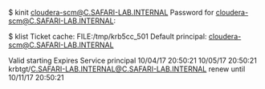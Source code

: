 $ kinit cloudera-scm@C.SAFARI-LAB.INTERNAL
Password for cloudera-scm@C.SAFARI-LAB.INTERNAL:



$ klist
Ticket cache: FILE:/tmp/krb5cc_501
Default principal: cloudera-scm@C.SAFARI-LAB.INTERNAL

Valid starting     Expires            Service principal
10/04/17 20:50:21  10/05/17 20:50:21  krbtgt/C.SAFARI-LAB.INTERNAL@C.SAFARI-LAB.INTERNAL
	renew until 10/11/17 20:50:21
